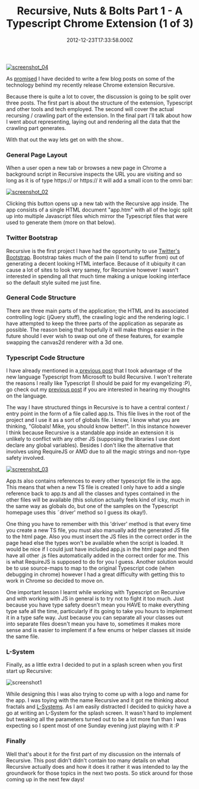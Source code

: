 ﻿---
coverImage: /images/fallback-post-header.png
date: "2012-12-23T17:33:58.000Z"
tags:
  - chrome
  - crawler
  - extension
  - html
  - programming
  - spider
  - typescript
  - web
title: "Recursive, Nuts & Bolts Part 1 - A Typescript Chrome Extension  (1 of 3)"
oldUrl: /programming/recursive-nuts-bolts-part-1-a-typescript-chrome-extension-1-of-3
---

[![screenshot_04](https://www.mikecann.blog/wp-content/uploads/2012/12/screenshot_041.png)](/posts/recursive-nuts-bolts-part-1-a-typescript-chrome-extension-1-of-3/attachment/screenshot_04-5/)

As [promised](/posts/recursive-explore-the-endless-web/) I have decided to write a few blog posts on some of the technology behind my recently release Chrome extension Recursive.

<!-- more -->

Because there is quite a lot to cover, the discussion is going to be split over three posts. The first part is about the structure of the extension, Typescript and other tools and tech employed. The second will cover the actual recursing / crawling part of the extension. In the final part i'll talk about how I went about representing, laying out and rendering all the data that the crawling part generates.

With that out the way lets get on with the show..

### General Page Layout

When a user open a new tab or browses a new page in Chrome a background script in Recursive inspects the URL you are visiting and so long as it is of type https:// or https:// it will add a small icon to the omni bar:

[![screenshot_02](https://www.mikecann.blog/wp-content/uploads/2012/12/screenshot_02.png)](/posts/recursive-nuts-bolts-part-1-a-typescript-chrome-extension-1-of-3/attachment/screenshot_02-10/)

Clicking this button opens up a new tab with the Recursive app inside. The app consists of a single HTML document "app.htm" with all of the logic split up into multiple Javascript files which mirror the Typescript files that were used to generate them (more on that below).

### Twitter Bootstrap

Recursive is the first project I have had the opportunity to use [Twitter's Bootstrap](https://twitter.github.com/bootstrap/). Bootstrap takes much of the pain (I tend to suffer from) out of generating a decent looking HTML interface. Because of it ubiquity it can cause a lot of sites to look very samey, for Recursive however I wasn't interested in spending all that much time making a unique looking interface so the default style suited me just fine.

### General Code Structure

There are three main parts of the application; the HTML and its associated controlling logic (jQuery stuff), the crawling logic and the rendering logic. I have attempted to keep the three parts of the application as separate as possible. The reason being that hopefully it will make things easier in the future should I ever wish to swap out one of these features, for example swapping the canvas2d renderer with a 3d one.

### Typescript Code Structure

I have already mentioned in a[ previous post](/posts/tinkering-with-typescript/) that I took advantage of the new language Typescript from Microsoft to build Recursive. I won't reiterate the reasons I really like Typescript (I should be paid for my evangelizing :P), go check out my [previous post](/posts/tinkering-with-typescript/) if you are interested in hearing my thoughts on the language.

The way I have structured things in Recursive is to have a central context / entry point in the form of a file called app.ts. This file lives in the root of the project and I use it as a sort of globals file. I know, I know what you are thinking, "Globals! Mike, you should know better!". In this instance however I think because Recursive is a standable app inside an extension it is unlikely to conflict with any other JS (supposing the libraries I use dont declare any global variables). Besides I don't like the alternative that involves using RequireJS or AMD due to all the magic strings and non-type safety involved.

[![screenshot_03](https://www.mikecann.blog/wp-content/uploads/2012/12/screenshot_03.png)](/posts/recursive-nuts-bolts-part-1-a-typescript-chrome-extension-1-of-3/attachment/screenshot_03-6/)

App.ts also contains references to every other typescript file in the app. This means that when a new TS file is created I only have to add a single reference back to app.ts and all the classes and types contained in the other files will be available (this solution actually feels kind of icky, much in the same way as globals do, but one of the samples on the Typescript homepage uses this ˜driver' method so I guess its okay!).

One thing you have to remember with this 'driver' method is that every time you create a new TS file, you must also manually add the generated JS file to the html page. Also you must insert the JS files in the correct order in the page head else the types won't be available when the script is loaded. It would be nice if I could just have included app.js in the html page and then have all other .js files automatically added in the correct order for me. This is what RequireJS is supposed to do for you I guess. Another solution would be to use source-maps to map to the original Typescript code (when debugging in chrome) however I had a great difficulty with getting this to work in Chrome so decided to move on.

One important lesson I learnt while working with Typescript on Recursive and with working with JS in general is to try not to fight it too much. Just because you have type safety doesn't mean you HAVE to make everything type safe all the time, particularly if its going to take you hours to implement it in a type safe way. Just because you can separate all your classes out into separate files doesn't mean you have to, sometimes it makes more sense and is easier to implement if a few enums or helper classes sit inside the same file.

### L-System

Finally, as a little extra I decided to put in a splash screen when you first start up Recursive:

![screenshot1](https://www.mikecann.blog/wp-content/uploads/2012/12/screenshot1-300x187.png)

While designing this I was also trying to come up with a logo and name for the app. I was toying with the name Recursive and it got me thinking about fractals and [L-Systems](https://en.wikipedia.org/wiki/L-system). As I am easily distracted I decided to quicky have a go at writing an L-System for the splash screen. It wasn't hard to implement but tweaking all the parameters turned out to be a lot more fun than I was expecting so I spent most of one Sunday evening just playing with it :P

### Finally

Well that's about it for the first part of my discussion on the internals of Recursive. This post didn't didn't contain too many details on what Recursive actually does and how it does it rather it was intended to lay the groundwork for those topics in the next two posts. So stick around for those coming up in the next few days!

